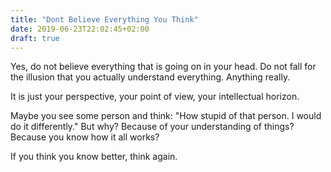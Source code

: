 ```yaml
---
title: "Dont Believe Everything You Think"
date: 2019-06-23T22:02:45+02:00
draft: true
---
```


Yes, do not believe everything that is going on in your head. Do not fall for the illusion that you actually understand everything. Anything really. 

It is just your perspective, your point of view, your intellectual horizon. 

Maybe you see some person and think: "How stupid of that person. I would do it differently."
But why? Because of your understanding of things? Because you know how it all works?

If you think you know better, think again.

